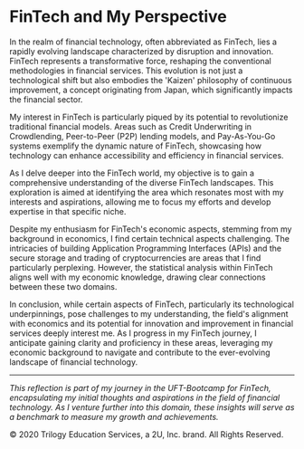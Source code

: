 # FinTech and My Perspective

In the realm of financial technology, often abbreviated as FinTech, lies a rapidly evolving landscape characterized by disruption and innovation. FinTech represents a transformative force, reshaping the conventional methodologies in financial services. This evolution is not just a technological shift but also embodies the 'Kaizen' philosophy of continuous improvement, a concept originating from Japan, which significantly impacts the financial sector.

My interest in FinTech is particularly piqued by its potential to revolutionize traditional financial models. Areas such as Credit Underwriting in Crowdlending, Peer-to-Peer (P2P) lending models, and Pay-As-You-Go systems exemplify the dynamic nature of FinTech, showcasing how technology can enhance accessibility and efficiency in financial services.

As I delve deeper into the FinTech world, my objective is to gain a comprehensive understanding of the diverse FinTech landscapes. This exploration is aimed at identifying the area which resonates most with my interests and aspirations, allowing me to focus my efforts and develop expertise in that specific niche.

Despite my enthusiasm for FinTech's economic aspects, stemming from my background in economics, I find certain technical aspects challenging. The intricacies of building Application Programming Interfaces (APIs) and the secure storage and trading of cryptocurrencies are areas that I find particularly perplexing. However, the statistical analysis within FinTech aligns well with my economic knowledge, drawing clear connections between these two domains.

In conclusion, while certain aspects of FinTech, particularly its technological underpinnings, pose challenges to my understanding, the field's alignment with economics and its potential for innovation and improvement in financial services deeply interest me. As I progress in my FinTech journey, I anticipate gaining clarity and proficiency in these areas, leveraging my economic background to navigate and contribute to the ever-evolving landscape of financial technology.

---

*This reflection is part of my journey in the UFT-Bootcamp for FinTech, encapsulating my initial thoughts and aspirations in the field of financial technology. As I venture further into this domain, these insights will serve as a benchmark to measure my growth and achievements.*

© 2020 Trilogy Education Services, a 2U, Inc. brand. All Rights Reserved.
